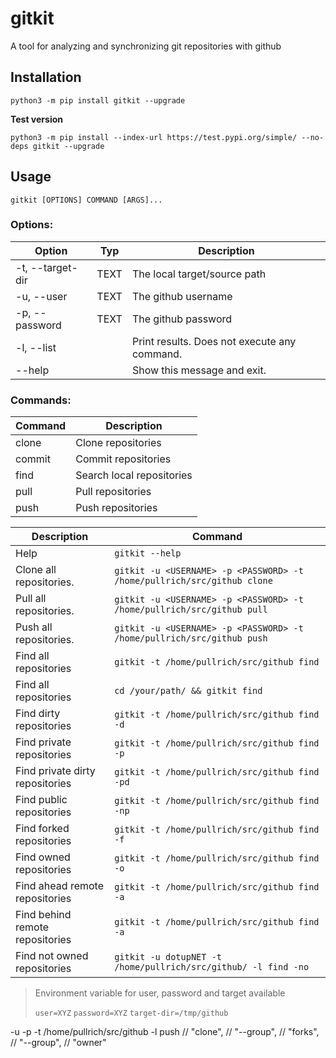 # gitkit
A tool for analyzing and synchronizing git repositories with github

## Installation

`python3 -m pip install gitkit --upgrade`

**Test version**

`python3 -m pip install --index-url https://test.pypi.org/simple/ --no-deps gitkit --upgrade`

## Usage
`gitkit [OPTIONS] COMMAND [ARGS]...`

### Options:

| Option           | Typ  | Description |
| ---------------- | ---- | ----------- |
| -t, --target-dir | TEXT | The local target/source path
| -u, --user       | TEXT | The github username
| -p, --password   | TEXT | The github password
| -l, --list       |      | Print results. Does not execute any command.
| --help           |      | Show this message and exit.

### Commands:

| Command | Description |
| ------- | ----------- |
| clone   | Clone repositories |
| commit  | Commit repositories |
| find    | Search local repositories |
| pull    | Pull repositories |
| push    | Push repositories |

| Description | Command |
| ----------- | ------- |
| Help | `gitkit --help`    |
| Clone all repositories.   | `gitkit -u <USERNAME> -p <PASSWORD> -t /home/pullrich/src/github clone` |
| Pull all repositories.    | `gitkit -u <USERNAME> -p <PASSWORD> -t /home/pullrich/src/github pull` |
| Push all repositories.    | `gitkit -u <USERNAME> -p <PASSWORD> -t /home/pullrich/src/github push` |
| Find all repositories     | `gitkit -t /home/pullrich/src/github find` |
| Find all repositories     | `cd /your/path/ && gitkit find` |
| Find dirty repositories   | `gitkit -t /home/pullrich/src/github find -d` |
| Find private repositories | `gitkit -t /home/pullrich/src/github find -p` |
| Find private dirty repositories | `gitkit -t /home/pullrich/src/github find -pd` |
| Find public repositories  | `gitkit -t /home/pullrich/src/github find -np` |
| Find forked repositories  | `gitkit -t /home/pullrich/src/github find -f` |
| Find owned repositories   | `gitkit -t /home/pullrich/src/github find -o` |
| Find ahead remote repositories | `gitkit -t /home/pullrich/src/github find -a` |
| Find behind remote repositories | `gitkit -t /home/pullrich/src/github find -a` |
| Find not owned repositories |`gitkit -u dotupNET -t /home/pullrich/src/github/ -l find -no`|


> Environment variable for user, password and target available
>
> `user=XYZ`
> `password=XYZ`
> `target-dir=/tmp/github`

-u <USERNAME> -p <PASSWORD> -t /home/pullrich/src/github -l push
        // "clone",
        // "--group",
        // "forks",
        // "--group",
        // "owner"
